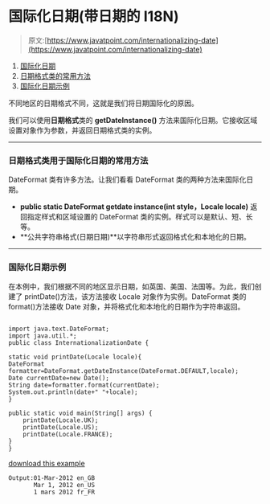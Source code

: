 # 国际化日期(带日期的 I18N)

> 原文:[https://www.javatpoint.com/internationalizing-date](https://www.javatpoint.com/internationalizing-date)

1.  [国际化日期](#)
2.  [日期格式类的常用方法](#interdatemethods)
3.  [国际化日期示例](#interdateex)

不同地区的日期格式不同，这就是我们将日期国际化的原因。

我们可以使用**日期格式**类的 **getDateInstance()** 方法来国际化日期。它接收区域设置对象作为参数，并返回日期格式类的实例。

* * *

### 日期格式类用于国际化日期的常用方法

DateFormat 类有许多方法。让我们看看 DateFormat 类的两种方法来国际化日期。

*   **public static DateFormat getdate instance(int style，Locale locale)** 返回指定样式和区域设置的 DateFormat 类的实例。样式可以是默认、短、长等。
*   **公共字符串格式(日期日期)**以字符串形式返回格式化和本地化的日期。

* * *

### 国际化日期示例

在本例中，我们根据不同的地区显示日期，如英国、美国、法国等。为此，我们创建了 printDate()方法，该方法接收 Locale 对象作为实例。DateFormat 类的 format()方法接收 Date 对象，并将格式化和本地化的日期作为字符串返回。

```

import java.text.DateFormat;
import java.util.*;
public class InternationalizationDate {

static void printDate(Locale locale){
DateFormat formatter=DateFormat.getDateInstance(DateFormat.DEFAULT,locale);
Date currentDate=new Date();
String date=formatter.format(currentDate);
System.out.println(date+" "+locale);
}

public static void main(String[] args) {
	printDate(Locale.UK);
	printDate(Locale.US);
	printDate(Locale.FRANCE);
}
}

```

[download this example](https://static.javatpoint.com/src/i18n/date.zip)

```
Output:01-Mar-2012 en_GB
       Mar 1, 2012 en_US
       1 mars 2012 fr_FR

```